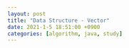 ```yaml
---
layout: post
title: "Data Structure - Vector"
date: 2021-1-5 18:51:00 +0900
categories: [algorithm, java, study]
---
```

